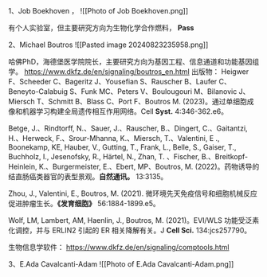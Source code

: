 
1、Job Boekhoven ，
![[Photo of Job Boekhoven.png]]

有个人实验室，但主要研究方向为生物化学合作燃料，
**Pass**

2、Michael Boutros
![[Pasted image 20240823235958.png]]

哈佛PhD，海德堡医学院院长，主要研究方向为基因工程、信息通道和功能基因组学。
https://www.dkfz.de/en/signaling/boutros_en.html
出版物：
Heigwer F、Scheeder C、Bageritz J、Yousefian S、Rauscher B、Laufer C、Beneyto-Calabuig S、Funk MC、Peters V、Boulougouri M、Bilanovic J、Miersch T、Schmitt B、Blass C、Port F、Boutros M. (2023)。通过单细胞成像和机器学习构建全局遗传相互作用网络。Cell **Syst.** 4:346-362.e6。

Betge, J.、Rindtorff, N.、Sauer, J.、Rauscher, B.、Dingert, C.、Gaitantzi, H.、Herweck, F.、Srour-Mhanna, K.、Miersch, T.、Valentini, E ., Boonekamp, KE, Hauber, V., Gutting, T., Frank, L., Belle, S., Gaiser, T., Buchholz, I., Jesenofsky, R., Härtel, N., Zhan, T. 、Fischer, B.、Breitkopf-Heinlein, K.、Burgermeister, E.、Ebert, MP、Boutros, M. (2022)。药物诱导的结直肠癌类器官的表型景观。**自然通讯。** 13:3135。

Zhou, J., Valentini, E., Boutros, M. (2021). 微环境先天免疫信号和细胞机械反应促进肿瘤生长。**《发育细胞》** 56:1884-1899.e5。

Wolf, LM, Lambert, AM, Haenlin, J., Boutros, M. (2021)。EVI/WLS 功能受泛素化调控，并与 ERLIN2 引起的 ER 相关降解有关。J **Cell Sci.** 134:jcs257790。

生物信息学软件：
https://www.dkfz.de/en/signaling/comptools.html

3、E.Ada Cavalcanti-Adam
![[Photo of E.Ada Cavalcanti-Adam.png]]